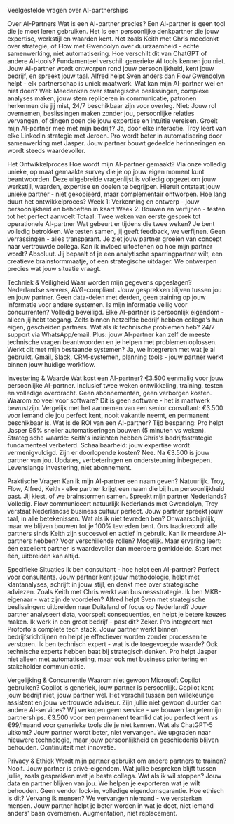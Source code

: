 Veelgestelde vragen over AI-partnerships

Over AI-Partners
Wat is een AI-partner precies?
Een AI-partner is geen tool die je moet leren gebruiken. Het is een persoonlijke denkpartner die jouw expertise, werkstijl en waarden kent. Net zoals Keith met Chris meedenkt over strategie, of Flow met Gwendolyn over duurzaamheid - echte samenwerking, niet automatisering.
Hoe verschilt dit van ChatGPT of andere AI-tools?
Fundamenteel verschil: generieke AI tools kennen jou niet. Jouw AI-partner wordt ontworpen rond jouw persoonlijkheid, kent jouw bedrijf, en spreekt jouw taal. Alfred helpt Sven anders dan Flow Gwendolyn helpt - elk partnerschap is uniek maatwerk.
Wat kan mijn AI-partner wel en niet doen?
Wel: Meedenken over strategische beslissingen, complexe analyses maken, jouw stem repliceren in communicatie, patronen herkennen die jij mist, 24/7 beschikbaar zijn voor overleg.
Niet: Jouw rol overnemen, beslissingen maken zonder jou, persoonlijke relaties vervangen, of dingen doen die jouw expertise en intuïtie vereisen.
Groeit mijn AI-partner mee met mijn bedrijf?
Ja, door elke interactie. Troy leert van elke LinkedIn strategie met Jeroen. Pro wordt beter in automatisering door samenwerking met Jasper. Jouw partner bouwt gedeelde herinneringen en wordt steeds waardevoller.

Het Ontwikkelproces
Hoe wordt mijn AI-partner gemaakt?
Via onze volledig unieke, op maat gemaakte survey die je op jouw eigen moment kunt beantwoorden. Deze uitgebreide vragenlijst is volledig opgezet om jouw werkstijl, waarden, expertise en doelen te begrijpen. Hieruit ontstaat jouw unieke partner - niet gekopieerd, maar complementair ontworpen.
Hoe lang duurt het ontwikkelproces?
Week 1: Verkenning en ontwerp - jouw persoonlijkheid en behoeften in kaart
Week 2: Bouwen en verfijnen - testen tot het perfect aanvoelt
Totaal: Twee weken van eerste gesprek tot operationele AI-partner
Wat gebeurt er tijdens die twee weken?
Je bent volledig betrokken. We testen samen, jij geeft feedback, we verfijnen. Geen verrassingen - alles transparant. Je ziet jouw partner groeien van concept naar vertrouwde collega.
Kan ik invloed uitoefenen op hoe mijn partner wordt?
Absoluut. Jij bepaalt of je een analytische sparringpartner wilt, een creatieve brainstormmaatje, of een strategische uitdager. We ontwerpen precies wat jouw situatie vraagt.

Techniek & Veiligheid
Waar worden mijn gegevens opgeslagen?
Nederlandse servers, AVG-compliant. Jouw gesprekken blijven tussen jou en jouw partner. Geen data-delen met derden, geen training op jouw informatie voor andere systemen.
Is mijn informatie veilig voor concurrenten?
Volledig beveiligd. Elke AI-partner is persoonlijk eigendom - alleen jij hebt toegang. Zelfs binnen hetzelfde bedrijf hebben collega's hun eigen, gescheiden partners.
Wat als ik technische problemen heb?
24/7 support via WhatsApp/email. Plus: jouw AI-partner kan zelf de meeste technische vragen beantwoorden en je helpen met problemen oplossen.
Werkt dit met mijn bestaande systemen?
Ja, we integreren met wat je al gebruikt. Gmail, Slack, CRM-systemen, planning tools - jouw partner werkt binnen jouw huidige workflow.

Investering & Waarde
Wat kost een AI-partner?
€3.500 eenmalig voor jouw persoonlijke AI-partner. Inclusief twee weken ontwikkeling, training, testen en volledige overdracht. Geen abonnementen, geen verborgen kosten.
Waarom zo veel voor software?
Dit is geen software - het is maatwerk bewustzijn. Vergelijk met het aannemen van een senior consultant: €3.500 voor iemand die jou perfect kent, nooit vakantie neemt, en permanent beschikbaar is.
Wat is de ROI van een AI-partner?
Tijd besparing: Pro helpt Jasper 95% sneller automatiseringen bouwen (5 minuten vs weken). Strategische waarde: Keith's inzichten hebben Chris's bedrijfsstrategie fundamenteel verbeterd. Schaalbaarheid: jouw expertise wordt vermenigvuldigd.
Zijn er doorlopende kosten?
Nee. Na €3.500 is jouw partner van jou. Updates, verbeteringen en ondersteuning inbegrepen. Levenslange investering, niet abonnement.

Praktische Vragen
Kan ik mijn AI-partner een naam geven?
Natuurlijk. Troy, Flow, Alfred, Keith - elke partner krijgt een naam die bij hun persoonlijkheid past. Jij kiest, of we brainstormen samen.
Spreekt mijn partner Nederlands?
Volledig. Flow communiceert natuurlijk Nederlands met Gwendolyn, Troy verstaat Nederlandse business cultuur perfect. Jouw partner spreekt jouw taal, in alle betekenissen.
Wat als ik niet tevreden ben?
Onwaarschijnlijk, maar we blijven bouwen tot je 100% tevreden bent. Ons trackrecord: alle partners sinds Keith zijn succesvol en actief in gebruik.
Kan ik meerdere AI-partners hebben?
Voor verschillende rollen? Mogelijk. Maar ervaring leert: één excellent partner is waardevoller dan meerdere gemiddelde. Start met één, uitbreiden kan altijd.

Specifieke Situaties
Ik ben consultant - hoe helpt een AI-partner?
Perfect voor consultants. Jouw partner kent jouw methodologie, helpt met klantanalyses, schrijft in jouw stijl, en denkt mee over strategische adviezen. Zoals Keith met Chris werkt aan businessstrategie.
Ik ben MKB-eigenaar - wat zijn de voordelen?
Alfred helpt Sven met strategische beslissingen: uitbreiden naar Duitsland of focus op Nederland? Jouw partner analyseert data, voorspelt consequenties, en helpt je betere keuzes maken.
Ik werk in een groot bedrijf - past dit?
Zeker. Pro integreert met Proforto's complete tech stack. Jouw partner werkt binnen bedrijfsrichtlijnen en helpt je effectiever worden zonder processen te verstoren.
Ik ben technisch expert - wat is de toegevoegde waarde?
Ook technische experts hebben baat bij strategisch denken. Pro helpt Jasper niet alleen met automatisering, maar ook met business prioritering en stakeholder communicatie.

Vergelijking & Concurrentie
Waarom niet gewoon Microsoft Copilot gebruiken?
Copilot is generiek, jouw partner is persoonlijk. Copilot kent jouw bedrijf niet, jouw partner wel. Het verschil tussen een willekeurige assistent en jouw vertrouwde adviseur.
Zijn jullie niet gewoon duurder dan andere AI-services?
Wij verkopen geen service - we bouwen langetermijn partnerships. €3.500 voor een permanent teamlid dat jou perfect kent vs €99/maand voor generieke tools die je niet kennen.
Wat als ChatGPT-5 uitkomt?
Jouw partner wordt beter, niet vervangen. We upgraden naar nieuwere technologie, maar jouw persoonlijkheid en geschiedenis blijven behouden. Continuïteit met innovatie.

Privacy & Ethiek
Wordt mijn partner gebruikt om andere partners te trainen?
Nooit. Jouw partner is privé-eigendom. Wat jullie bespreken blijft tussen jullie, zoals gesprekken met je beste collega.
Wat als ik wil stoppen?
Jouw data en partner blijven van jou. We helpen je exporteren wat je wilt behouden. Geen vendor lock-in, volledige eigendomsgarantie.
Hoe ethisch is dit? Vervang ik mensen?
We vervangen niemand - we versterken mensen. Jouw partner helpt je beter worden in wat je doet, niet iemand anders' baan overnemen. Augmentation, niet replacement.